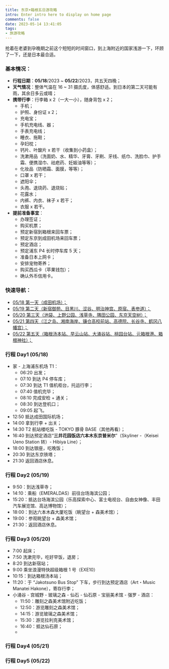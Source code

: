 ```yaml
---
title: 东京+箱根五日游攻略
intro: Enter intro here to display on home page
comments: false
date: 2023-05-14 13:41:05
tags:
- 旅游攻略
---
```


抢着在老婆到孕晚期之前这个短短的时间窗口，到上海附近的国家浅游一下，环顾了一下，还是日本最合适。

### 基本情况：

* **行程日期**：**05/18**/2023 ~ **05/22**/2023，共五天四晚；
* **天气情况**：整体气温在 16 ~ 31 摄氏度，体感舒适。到日本的第二天可能有雨，其余日多云或晴；
* **携带行李**：行李箱 x 2（一大一小），随身背包 x 2；
  * 手机；
  * 护照、身份证 x 2；
  * 充电宝；
  * 手机充电线、器；
  * 手表充电线；
  * 睡衣、拖鞋；
  * 孕妇枕；
  * 钙片、叶酸片 x 若干（收集到小药盒）；
  * 洗漱用品（洗面奶、水、精华、牙膏、牙刷、牙线、纸巾、洗脸巾、护手霜、便携湿巾、祛疤药、妊娠油等等）；
  * 化妆品（防晒霜、面膜，等等）；
  * 口罩 x 若干；
  * 遮阳伞；
  * 头孢、退烧药、退烧贴；
  * 花露水；
  * 内裤、内衣、袜子 x 若干；
  * 衣服 x 若干。
* **提前准备事宜**：
  * 办理签证；
  * 购买机票；
  * 预定新宿到箱根来回车票；
  * 预定东京到成田机场来回车票；
  * 预定酒店；
  * 预定浦东 P4 长时停车库 5 天；
  * 准备日本上网卡；
  * 安排宠物寄养；
  * 购买西瓜卡（苹果钱包）；
  * 确认外币信用卡。

### 快速导航：

* <a href="#1">05/18 第一天（成田机场）；</a>
* <a href="#2">05/19 第二天（新宿御苑、目黑川、涩谷、明治神宫、原宿、表参道）；</a>
* <a href="#3">05/20 第三天（池袋、上野公园、浅草寺、隅田公园、东京天空树）；</a>
* <a href="#4">05/21 第四天（江之岛、湘南海岸、镰仓高校前站、高德院、长谷寺、鹤冈八幡宫）；</a>
* <a href="#5">05/22 第五天（箱根汤本站、早云山站、大涌谷站、桃园台站、元箱根港、箱根神社）；</a>


### <a name="1">行程 Day1 (05/18)</a>

* 家 - 上海浦东机场 T1：
  * 06:20 出发；
  * 07:10 到达 P4 停车库；
  * 07:30 到达 T1 值机柜台，托运行李；
  * 07:40 值机完毕；
  * 08:10 完成安检 + 通关；
  * 08:30 到达登机口；
  * 09:05 起飞。
* 12:50 抵达成田国际机场；
* 14:00 拿到行李 + 出关；
* 14:30 T2 航站楼吃饭 - TOKYO 豚骨 BASE（其他再看）；
* 16:40 到达预定酒店“**三井花园饭店六本木东京普米尔**”（Skyliner -（Keisei Ueno Station 转）- Hibiya Line）；
* 18:00 到达银座，吃晚饭；
* 20:30 到达东京铁塔；
* 21:30 返回酒店休息。

### <a name="2">行程 Day2 (05/19)</a>

* 9:50：到达浅草寺；
* 14:10：乘船（EMERALDAS）前往台场海滨公园；
* 15:20：抵达台场海滨公园（乐高探索中心、富士电视台、自由女神像、丰田汽车展览馆、高达博物馆）；
* 18:00：到达六本木森大厦吃饭（眺望台 + 森美术馆）；
* 19:00：参观眺望台 + 森美术馆；
* 21:30：返回酒店休息。

### <a name="3">行程 Day3 (05/20)</a>

* 7:00 起床；
* 7:50 洗漱完毕，吃好早饭，退房；
* 8:20 到达新宿站；
* 9:00 乘坐浪漫特快超级箱根 1 号（EXE10）
* 10:15：到达箱根汤本站；
* 11:20：于 “Jakotsuno Bus Stop” 下车，步行到达预定酒店（Art・Music Manatei Hakone），寄存行李；
* 小涌谷 - 宫城野 - 玻璃之森 - 仙石 - 仙石原 - 宝丽美术馆 - 强罗 - 酒店：
  * 11:50：雕刻之森美术馆附近吃饭；
  * 12:50：游览雕刻之森美术馆；
  * 14:15：游览玻璃之森美术馆；
  * 15:30：游览拉利克美术馆；
  * 16:40：抵达仙石原；
  * 


### <a name="4">行程 Day4 (05/21)</a>


### <a name="5">行程 Day5 (05/22)</a>